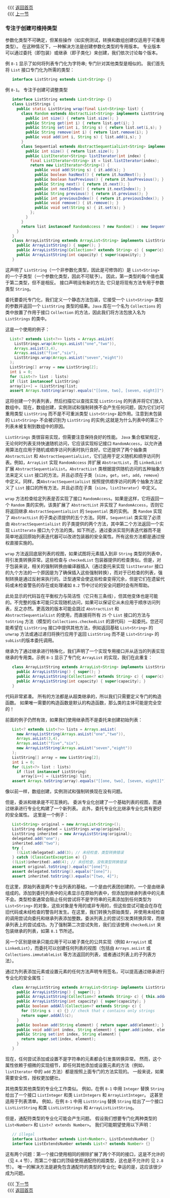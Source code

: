 《《《 [返回首页](../README.md)       <br/>
《《《 [上一节](02_Use_Checked_Collections_to_Enforce_Security.md)

### 专注于创建可维持类型

参数化类型不可确定，但某些操作（如实例测试，转换和数组创建仅适用于可重用类型）。 在这种情况下，一种解决方法是创建参数化类型的专用版本。 专业版本可以通过委托（即包装）或继承（即子类化）来创建，我们依次讨论每个版本。

例 `8-1` 显示了如何将列表专门化为字符串; 专门针对其他类型是相似的。 我们首先将 `List`  接口专门化为所需的类型：

```java
   interface ListString extends List<String> {}
```

例 `8-1`。 专注于创建可调整类型

```java
   interface ListString extends List<String> {}
   class ListStrings {
     public static ListString wrap(final List<String> list) {
       class Random extends AbstractList<String> implements ListString, RandomAccess {
         public int size() { return list.size(); }
         public String get(int i) { return list.get(i); }
         public String set(int i, String s) { return list.set(i,s); }
         public String remove(int i) { return list.remove(i); }
         public void add(int i, String s) { list.add(i,s); }
       }
       class Sequential extends AbstractSequentialList<String> implements ListString {
         public int size() { return list.size(); }
         public ListIterator<String> listIterator(int index) {
           final ListIterator<String> it = list.listIterator(index);
           return new ListIterator<String>() {
             public void add(String s) { it.add(s); }
             public boolean hasNext() { return it.hasNext(); }
             public boolean hasPrevious() { return it.hasPrevious(); }
             public String next() { return it.next(); }
             public int nextIndex() { return it.nextIndex(); }
             public String previous() { return it.previous(); }
             public int previousIndex() { return it.previousIndex(); }
             public void remove() { it.remove(); }
             public void set(String s) { it.set(s); }
           };
         }
       }
       return list instanceof RandomAccess ? new Random() : new Sequential();
     }
   }
   class ArrayListString extends ArrayList<String> implements ListString {
     public ArrayListString() { super(); }
     public ArrayListString(Collection<? extends String> c) { super(c); }
     public ArrayListString(int capacity) { super(capacity); }
   }
```

这声明了 `ListString`（一个非参数化类型，因此是可修饰的）是 `List<String>` 的一个子类型（一个参数化类型，因此不可赋予）。 因此，第一类型的每个值也属于第二类型，但不是相反。 接口声明没有新的方法; 它只是将现有方法专用于参数类型 `String`。

委托要委托专门化，我们定义一个静态方法包装，它接受一个 `List<String>` 类型的参数并返回一个 `ListString` 类型的结果。`Java` 库在一个名为 `Collections` 的类中放置了作用于接口 `Collection` 的方法，因此我们将方法包放入名为 `ListStrings` 的类中。

这是一个使用的例子：

```java
  List<? extends List<?>> lists = Arrays.asList(
    ListStrings.wrap(Arrays.asList("one","two")),
    Arrays.asList(3,4),
    Arrays.asList("five","six"),
    ListStrings.wrap(Arrays.asList("seven","eight"))
  );
  ListString[] array = new ListString[2];
  int i = 0;
  for (List<?> list : lists)
  if (list instanceof ListString)
  array[i++] = (ListString)list;
  assert Arrays.toString(array).equals("[[one, two], [seven, eight]]");
```

这将创建一个列表列表，然后扫描它以查找实现 `ListString` 的列表并将它们放入数组中。现在，数组创建，实例测试和强制转换不会产生任何问题，因为它们对可重用类型 `ListString` 而不是不可重派类型 `List<String>` 起作用。注意到未包装的 `List<String>` 不会被识别为 `ListString` 的实例;这就是为什么列表中的第三个列表未被复制到数组中的原因。

`ListStrings` 类很容易实现，但需要注意保持良好的性能。 `Java` 集合框架规定，无论何时列表支持快速随机访问，它应该实现标记接口 `RandomAccess`，以允许通用算法在应用于随机或顺序访问列表时执行良好。它还提供了两个抽象类 `AbstractList` 和 `AbstractSequentialList`，它们适用于定义随机和顺序访问列表。例如，`ArrayList` 实现 `RandomAccess` 并扩展 `AbstractList`，而 `LinkedList` 扩展 `AbstractSequentialList`。`AbstractList` 类根据提供随机访问的五种抽象方法来定义 `List` 接口的方法，并且必须在子类（`size`，`get`，`set`，`add`，`remove`）中定义。同样，类`AbstractSequentialList` 按照提供顺序访问的两个抽象方法定义了 `List` 接口的所有方法，并且必须在子类（`size`，`listIterator`）中定义。

`wrap` 方法检查给定列表是否实现了接口 `RandomAccess`。如果是这样，它将返回一个 `Random` 类的实例，该类扩展了 `AbstractList` 并实现了 `RandomAccess`，否则它将返回继承 `AbstractSequentialList` 的 `Sequential` 类的实例。 类 `Random` 实现了 `AbstractList` 的子类必须提供的五个方法。同样，`Sequential` 类实现了必须由 `AbstractSequentialList` 的子类提供的两个方法，其中第二个方法返回一个实现 `ListIterato` 接口九个方法的类。如下所述，通过委派实现列表迭代器而不是简单地返回原始列表迭代器可以改进包装器的安全属性。所有这些方法都是通过授权直接实施的。

`wrap` 方法返回底层列表的视图，如果试图将元素插入到非 `String` 类型的列表中，将引发类转换异常。这些检查与 `checkedList` 包装器提供的检查类似。但是，对于包装来说，相关的强制转换由编译器插入（通过委托来实现 `listIterator` 接口的九个方法的一个原因是为了确保插入这些强制转换），而对于已检查的列表，强制转换是通过反射来执行的。泛型通常会使这些检查变得冗余，但是它们在遗留代码或未检查警告的存在或处理诸如 `8.2` 节中讨论的安全问题时会有所帮助。

此处显示的代码旨在平衡权力与简洁性（它只有三条线），但其他变体也是可能的。不完整的版本可能只实现随机访问，如果可以保证它从未应用于顺序访问列表，反之亦然。更高效的版本可能会跳过 `AbstractList` 和 `AbstractSequentialList` 的使用，而直接将所有 `25` 个 `List` 接口的方法与 `toString` 方法（模型的 `Collections.checkedList` 的源代码）一起委托。您还可能希望在 `ListString` 接口中提供其他方法，例如返回基础 `List<String>` 的 `unwrap` 方法或通过递归将换行应用于返回 `ListString` 而不是 `List<String>` 的 `subList`的版本委托调用。

继承为了通过继承进行特殊化，我们声明了一个实现专用接口并从适当的列表实现继承的专用类。示例 `8-1` 显示了专门化 `ArrayList` 的实现，我们在此重复：

```java
   class ArrayListString extends ArrayList<String> implements ListString {
     public ArrayListString() { super(); }
     public ArrayListString(Collection<? extends String> c) { super(c); }
     public ArrayListString(int capacity) { super(capacity); }
   }
```

代码非常紧凑。 所有的方法都是从超类继承的，所以我们只需要定义专门的构造函数。 如果唯一需要的构造函数是默认的构造函数，那么类的主体可能是完全空的！

前面的例子仍然有效，如果我们使用继承而不是委托来创建初始列表：

```java
   List<? extends List<?>> lists = Arrays.asList(
     new ArrayListString(Arrays.asList("one","two")),
     Arrays.asList(3,4),
     Arrays.asList("five","six"),
     new ArrayListString(Arrays.asList("seven","eight"))
   );
   ListString[] array = new ListString[2];
   int i = 0;
   for (List<?> list : lists)
     if (list instanceof ListString)
       array[i++] = (ListString) list;
   assert Arrays.toString(array).equals("[[one, two], [seven, eight]]");
```

像以前一样，数组创建，实例测试和强制转换现在没有问题。

但是，委派和继承是不可互换的。 委派专业化创建了一个基础列表的视图，而通过继承进行专业化构建了一个新列表。 此外，委托专业化比继承专业化具有更好的安全属性。 这里是一个例子：

```java
   List<String> original = new ArrayList<String>();
   ListString delegated = ListStrings.wrap(original);
   ListString inherited = new ArrayListString(original);
   delegated.add("one");
   inherited.add("two");
   try {
     ((List)delegated).add(3); // 未经检查，类型转换错误
   } catch (ClassCastException e) {}
   ((List)inherited).add(4); // 未经检查，没有类型转换错误
   assert original.toString().equals("[one]");
   assert delegated.toString().equals("[one]");
   assert inherited.toString().equals("[two, 4]");
```

在这里，原始列表是两个专业列表的基础，一个是由代表团创建的，一个是由继承组成的。添加到委托列表中的元素显示在原始列表中，但添加到继承列表中的元素不会。类型检查通常会阻止任何尝试将不是字符串的元素添加到任何类型为 `List<String>` 的对象，这些对象是专用的或非专用的，但这些尝试可能会在存在旧代码或未经检查的警告时发生。在这里，我们转换为原始类型，并使用未经检查的调用尝试向委托和继承列表添加整数。委派列表上的尝试引发类转换异常，而继承列表上的尝试成功。为了强制第二次尝试失败，我们应该使用 `checkedList` 来包装继承的列表，如第 `8.1` 节所述。

另一个区别是继承只能应用于可以被子类化的公共实现（例如 	`ArrayList` 或 `LinkedList`），而委托可以创建任何列表的视图（包括由 `Arrays.asList` 或 `Collections.immutableList` 等方法返回的列表，或者通过列表上的子列表方法）。

通过为列表添加元素或设置元素的任何方法声明专用签名，可以提高通过继承进行专业化的安全属性：

```java
   class ArrayListString extends ArrayList<String> implements ListString {
     public ArrayListString() { super(); }
     public ArrayListString(Collection<? extends String> c) { this.addAll(c); }
     public ArrayListString(int capacity) { super(capacity); }
     public boolean addAll(Collection<? extends String> c) {
       for (String s : c) {} // check that c contains only strings
       return super.addAll(c);
     }
     public boolean add(String element) { return super.add(element); }
     public void add(int index, String element) { super.add(index, element); }
     public String set(int index, String element) {
       return super.set(index, element);
     }
   }
```

现在，任何尝试添加或设置不是字符串的元素都会引发类转换异常。 然而，这个属性依赖于细微的实现细节，即任何其他添加或设置元素的方法（例如，`listIterator` 中的 `add` 方法）都是按照上面专门的方法实现的。 一般来说，如果需要安全性，授权更加健壮。

其他类型其他类型的专业化工作类似。 例如，在例 `8-1` 中用 `Integer` 替换 `String` 给出了一个接口 `ListInteger` 和类 `ListIntegers` 和 `ArrayListInteger`。 这甚至适用于列表清单。 例如，在例 `8-1` 中用 `ListString` 替换 `String` 给出了一个接口 `ListListString` 和类 `ListListStrings` 和 `ArrayListListString`。

但是，通配符类型的专业化可能会产生问题。 假设我们想要专门化两种类型的 `List<Number>` 和 `List<? extends Number>`。 我们可能期望使用以下声明：

```java
   // illegal
   interface ListNumber extends List<Number>, ListExtendsNumber {}
   interface ListExtendsNumber extends List<? extends Number> {}
```
 
这有两个问题：第一个接口使用相同的擦除扩展了两个不同的接口，这是不允许的（见 `4.4` 节），而第二个接口的顶级使用通配符的超类型，这也是不允许的 见 `2.8` 节）。 唯一的解决方法是避免包含通配符的类型的专业化; 幸运的是，这应该很少成为问题。

《《《 [下一节](04_Maintain_Binary_Compatibility.md)      <br/>
《《《 [返回首页](../README.md)




